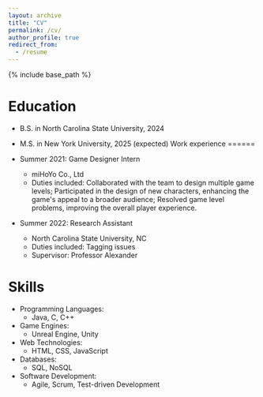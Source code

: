 ```yaml
---
layout: archive
title: "CV"
permalink: /cv/
author_profile: true
redirect_from:
  - /resume
---
```


{% include base_path %}

Education
======
* B.S. in North Carolina State University, 2024
* M.S. in New York University, 2025 (expected)
Work experience
======
* Summer 2021: Game Designer Intern
  * miHoYo Co., Ltd
  * Duties included: Collaborated with the team to design multiple game levels; Participated in the design of new characters, enhancing the game's appeal to a broader audience; Resolved game level problems, improving the overall player experience.

* Summer 2022: Research Assistant
  * North Carolina State University, NC
  * Duties included: Tagging issues
  * Supervisor: Professor Alexander
  
Skills
======
* Programming Languages:  
  * Java, C, C++
* Game Engines:
  * Unreal Engine, Unity
* Web Technologies:
  * HTML, CSS, JavaScript
* Databases:
  * SQL, NoSQL
* Software Development:
  * Agile, Scrum, Test-driven Development